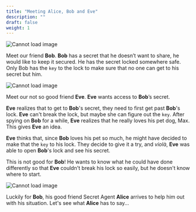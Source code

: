 ```yaml
---
title: "Meeting Alice, Bob and Eve"
description: ""
draft: false
weight: 1
---
```


![Cannot load image](../img/Bob.png?height=250px)

Meet our friend <b>Bob</b>. **Bob** has a secret that he doesn’t want to share, he 
would like to keep it secured. He has the secret locked somewhere safe. Only 
Bob has the `key` to the lock to make sure that no one can get to his secret
but him.

![Cannot load image](../img/Eve.png?height=250px)

Meet our not so good friend <b>Eve</b>. **Eve** wants access to **Bob**’s secret.

**Eve** realizes that to get to **Bob**'s secret, they need to first get past
**Bob**'s lock. **Eve** can't break the lock, but maybe she can figure out the
`key`. After spying on **Bob** for a while, **Eve** realizes that he really 
loves his pet dog, Max. This gives **Eve** an idea.

**Eve** thinks that, since **Bob** loves his pet so much, he might have decided
to make that the `key` to his lock. They decide to give it a try, and *violà*, 
**Eve** was able to open **Bob**'s lock and see his secret.

This is not good for **Bob**! He wants to know what he could have done
differently so that **Eve** couldn't break his lock so easily, but he doesn't
know where to start.

![Cannot load image](../img/Alice.png?height=250px)

Luckily for **Bob**, his good friend Secret Agent <b>Alice</b> arrives to help
him out with his situation. Let's see what **Alice** has to say...
